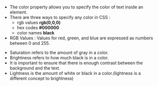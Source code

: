 * The color property allows you to specify the color of text inside an element.
* There are three ways to specify any color in CSS : 
  - rgb values **rgb(0,0,0)**
  - hex codes **#000000**
  - color names **black**
* RGB Values : Values for red, green, and blue are expressed as numbers between 0 and 255. 
- Saturation refers to the amount of gray in a color.
- Brightness refers to how much black is in a color. 
- It is important to ensure that there is enough contrast between the background and the text.
- Lightness is the amount of white or black in a color.(lightness is a
different concept to brightness)


